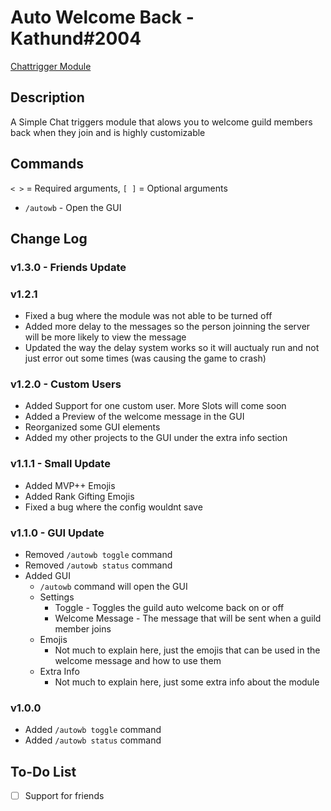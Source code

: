 # Auto Welcome Back - Kathund#2004

[Chattrigger Module](https://www.chattriggers.com/modules/v/AutoWelcomeBack)

## Description

A Simple Chat triggers module that alows you to welcome guild members back when they join and is highly customizable

## Commands

`< >` = Required arguments, `[ ]` = Optional arguments

- `/autowb` - Open the GUI

## Change Log

### v1.3.0 - Friends Update

### v1.2.1 

- Fixed a bug where the module was not able to be turned off
- Added more delay to the messages so the person joinning the server will be more likely to view the message
- Updated the way the delay system works so it will auctualy run and not just error out some times (was causing the game to crash)

### v1.2.0 - Custom Users

- Added Support for one custom user. More Slots will come soon
- Added a Preview of the welcome message in the GUI
- Reorganized some GUI elements
- Added my other projects to the GUI under the extra info section

### v1.1.1 - Small Update

- Added MVP++ Emojis
- Added Rank Gifting Emojis
- Fixed a bug where the config wouldnt save

### v1.1.0 - GUI Update

- Removed `/autowb toggle` command
- Removed `/autowb status` command
- Added GUI
  - `/autowb` command will open the GUI
  - Settings
    - Toggle - Toggles the guild auto welcome back on or off
    - Welcome Message - The message that will be sent when a guild member joins
  - Emojis
    - Not much to explain here, just the emojis that can be used in the welcome message and how to use them
  - Extra Info
    - Not much to explain here, just some extra info about the module

### v1.0.0

- Added `/autowb toggle` command
- Added `/autowb status` command

## To-Do List

- [ ] Support for friends
